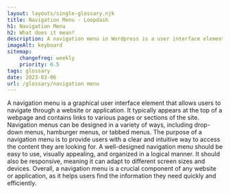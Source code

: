 ```yaml
--- 
layout: layouts/single-glossary.njk
title: Navigation Menu - Loopdash
h1: Navigation Menu
h2: What does it mean?
description: A navigation menu in Wordpress is a user interface element that displays a list of links to different pages or sections of a website, allowing users to easily navigate and access content.
imageAlt: keyboard
sitemap:
	changefreq: weekly
	priority: 0.5
tags: glossary
date: 2023-03-06
url: /glossary/navigation menu
---
```


A navigation menu is a graphical user interface element that allows users to navigate through a website or application. It typically appears at the top of a webpage and contains links to various pages or sections of the site. Navigation menus can be designed in a variety of ways, including drop-down menus, hamburger menus, or tabbed menus. The purpose of a navigation menu is to provide users with a clear and intuitive way to access the content they are looking for. A well-designed navigation menu should be easy to use, visually appealing, and organized in a logical manner. It should also be responsive, meaning it can adapt to different screen sizes and devices. Overall, a navigation menu is a crucial component of any website or application, as it helps users find the information they need quickly and efficiently.
